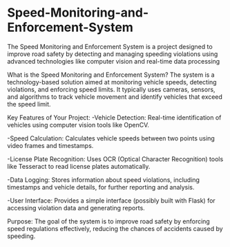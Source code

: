 # Speed-Monitoring-and-Enforcement-System
The Speed Monitoring and Enforcement System is a project designed to improve road safety by detecting and managing speeding violations using advanced technologies like computer vision and real-time data processing


What is the Speed Monitoring and Enforcement System?
The system is a technology-based solution aimed at monitoring vehicle speeds, detecting violations, and enforcing speed limits. It typically uses cameras, sensors, and algorithms to track vehicle movement and identify vehicles that exceed the speed limit.

Key Features of Your Project:
-Vehicle Detection:
Real-time identification of vehicles using computer vision tools like OpenCV.

-Speed Calculation:
Calculates vehicle speeds between two points using video frames and timestamps.

-License Plate Recognition:
Uses OCR (Optical Character Recognition) tools like Tesseract to read license plates automatically.

-Data Logging:
Stores information about speed violations, including timestamps and vehicle details, for further reporting and analysis.

-User Interface:
Provides a simple interface (possibly built with Flask) for accessing violation data and generating reports.

Purpose:
The goal of the system is to improve road safety by enforcing speed regulations effectively, reducing the chances of accidents caused by speeding.
